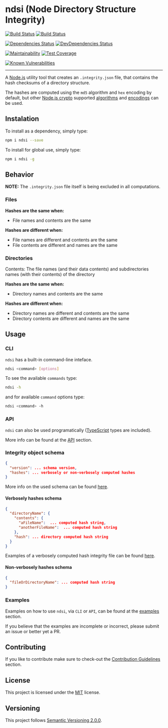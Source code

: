 # ndsi (Node Directory Structure Integrity)

[![Build Status](https://travis-ci.com/JimiC/node-directory-structure-integrity.svg?branch=master)](https://travis-ci.com/JimiC/node-directory-structure-integrity)
[![Build Status](https://ci.appveyor.com/api/projects/status/github/JimiC/node-directory-structure-integrity?branch=master&svg=true)](https://ci.appveyor.com/project/JimiC/node-directory-structure-integrity)

[![Dependencies Status](https://david-dm.org/jimic/node-directory-structure-integrity/status.svg)](https://david-dm.org/jimic/node-directory-structure-integrity)
[![DevDependencies Status](https://david-dm.org/jimic/node-directory-structure-integrity/dev-status.svg)](https://david-dm.org/jimic/node-directory-structure-integrity?type=dev)

[![Maintainability](https://api.codeclimate.com/v1/badges/80a63b3346eef535a228/maintainability)](https://codeclimate.com/github/JimiC/node-directory-structure-integrity/maintainability)
[![Test Coverage](https://api.codeclimate.com/v1/badges/80a63b3346eef535a228/test_coverage)](https://codeclimate.com/github/JimiC/node-directory-structure-integrity/test_coverage)

[![Known Vulnerabilities](https://snyk.io/test/github/jimic/node-directory-structure-integrity/badge.svg?targetFile=package.json)](https://snyk.io/test/github/jimic/node-directory-structure-integrity?targetFile=package.json)

---

A [Node.js](https://nodejs.org) utility tool that creates an `.integrity.json` file, that contains the hash checksums of a directory structure.

The hashes are computed using the `md5` algorithm and `hex` encoding by default, but other [Node.js crypto](https://nodejs.org/api/crypto.html) supported [algorithms](https://nodejs.org/api/crypto.html#crypto_crypto_gethashes) and [encodings](https://nodejs.org/api/crypto.html#crypto_hash_digest_encoding) can be used.

## Instalation

To install as a dependency, simply type:

```sh
npm i ndsi --save
```

To install for global use, simply type:

```sh
npm i ndsi -g
```

## Behavior

**NOTE:** The `.integrity.json` file itself is being excluded in all computations.

### Files

**Hashes are the same when:**

- File names and contents are the same

**Hashes are different when:**

- File names are different and contents are the same
- File contents are different and names are the same

### Directories

Contents: The file names (and their data contents) and subdirectories names (with their contents) of the directory

**Hashes are the same when:**

- Directory names and contents are the same

**Hashes are different when:**

- Directory names are different and contents are the same
- Directory contents are different and names are the same

## Usage

### CLI

`ndsi` has a built-in command-line inteface.

```sh
ndsi <command> [options]
```

To see the available `commands` type:

```sh
ndsi -h
```

and for available `command` options type:

```sh
ndsi <command> -h
```

### API

`ndsi` can also be used programatically ([TypeScript](https://www.typescriptlang.org/) types are included).

More info can be found at the [API](https://github.com/JimiC/node-directory-structure-integrity/blob/master/docs/api.md) section.

### Integrity object schema

```json
{
  "version": ... schema version,
  "hashes": ... verbosely or non-verbosely computed hashes
}
```

More info on the used schema can be found [here](https://github.com/JimiC/node-directory-structure-integrity/blob/master/src/schemas).

#### Verbosely hashes schema

```json
{
  "directoryName": {
    "contents": {
      "aFileName":  ... computed hash string,
      "anotherFileName":  ... computed hash string
    },
    "hash": ... directory computed hash string
  }
}
```

Examples of a verbosely computed hash integrity file can be found [here](https://github.com/JimiC/node-directory-structure-integrity/blob/master/test/fixtures).

#### Non-verbosely hashes schema

```json
{
  "fileOrDirectoryName": ... computed hash string
}
```

### Examples

Examples on how to use `ndsi`, via `CLI` or `API`, can be found at the [examples](https://github.com/JimiC/node-directory-structure-integrity/blob/master/docs/examples) section.

If you believe that the examples are incomplete or incorrect, please submit an issue or better yet a PR.

## Contributing

If you like to contribute make sure to check-out the [Contribution Guidelines](https://github.com/JimiC/node-directory-structure-integrity/blob/master/.github/CONTRIBUTING.md) section.

## License

This project is licensed under the [MIT](https://github.com/JimiC/node-directory-structure-integrity/blob/master/LICENSE) license.

## Versioning

This project follows [Semantic Versioning 2.0.0](https://semver.org).
